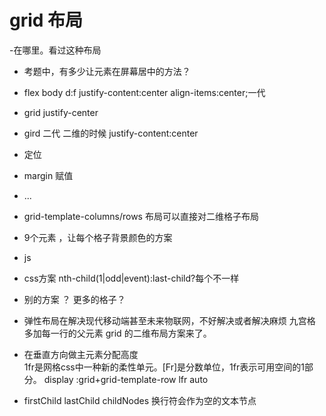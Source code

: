 # grid 布局

-在哪里。看过这种布局
- 考题中，有多少让元素在屏幕居中的方法？
 - flex body d:f justify-content:center align-items:center;一代
 - grid justify-center
 - gird 二代 二维的时候 justify-content:center
 - 定位
 - margin 赋值
 - ...

 - grid-template-columns/rows
  布局可以直接对二维格子布局
 - 9个元素 ，让每个格子背景颜色的方案
 - js
 - css方案 nth-child(1|odd|event):last-child?每个不一样
 - 别的方案 ？ 更多的格子？

- 弹性布局在解决现代移动端甚至未来物联网，不好解决或者解决麻烦
  九宫格 多加每一行的父元素
  grid 的二维布局方案来了。

- 在垂直方向做主元素分配高度  
  1fr是网格css中一种新的柔性单元。[Fr]是分数单位，1fr表示可用空间的1部分。
  display :grid+grid-template-row lfr auto

- firstChild lastChild
  childNodes 换行符会作为空的文本节点
